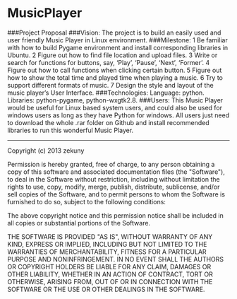 MusicPlayer
===========


###Project Proposal
###Vision: 
The project is to build an easily used and user friendly Music Player in Linux environment. 
###Milestone:
1 Be familiar with how to build Pygame environment and install corresponding libraries in Ubuntu.
2 Figure out how to find file location and upload files.
3 Write or search for functions for buttons, say, ‘Play’, ‘Pause’, ‘Next’, ‘Former’.
4 Figure out how to call functions when clicking certain button.
5 Figure out how to show the total time and played time when playing a music.
6 Try to support different formats of music.
7 Design the style and layout of the music player’s User Interface.
###Technologies:
Language: python. Libraries: python-pygame, python-wxgtk2.8.
###Users:
This Music Player would be useful for Linux based system users, and could also be used for windows users as long as they have Python for windows. All users just need to download the whole .rar folder on Github and install recommended libraries to run this wonderful Music Player.




-------------------------------------------------------------------------------------------
Copyright (c) 2013 zekuny

Permission is hereby granted, free of charge, to any person obtaining a copy of
this software and associated documentation files (the "Software"), to deal in
the Software without restriction, including without limitation the rights to
use, copy, modify, merge, publish, distribute, sublicense, and/or sell copies of
the Software, and to permit persons to whom the Software is furnished to do so,
subject to the following conditions:

The above copyright notice and this permission notice shall be included in all
copies or substantial portions of the Software.

THE SOFTWARE IS PROVIDED "AS IS", WITHOUT WARRANTY OF ANY KIND, EXPRESS OR
IMPLIED, INCLUDING BUT NOT LIMITED TO THE WARRANTIES OF MERCHANTABILITY, FITNESS
FOR A PARTICULAR PURPOSE AND NONINFRINGEMENT. IN NO EVENT SHALL THE AUTHORS OR
COPYRIGHT HOLDERS BE LIABLE FOR ANY CLAIM, DAMAGES OR OTHER LIABILITY, WHETHER
IN AN ACTION OF CONTRACT, TORT OR OTHERWISE, ARISING FROM, OUT OF OR IN
CONNECTION WITH THE SOFTWARE OR THE USE OR OTHER DEALINGS IN THE SOFTWARE.
